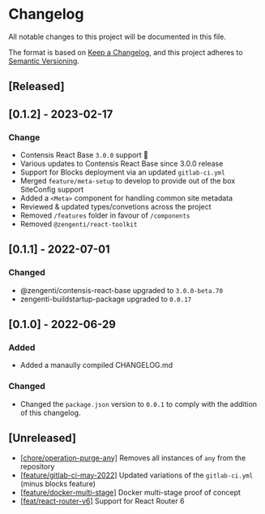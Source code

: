 # Changelog

All notable changes to this project will be documented in this file.

The format is based on [Keep a Changelog](https://keepachangelog.com/en/1.0.0/),
and this project adheres to [Semantic Versioning](https://semver.org/spec/v2.0.0.html).

## [Released]

## [0.1.2] - 2023-02-17

### Change

- Contensis React Base `3.0.0` support 🥳
- Various updates to Contensis React Base since 3.0.0 release
- Support for Blocks deployment via an updated `gitlab-ci.yml`
- Merged `feature/meta-setup` to develop to provide out of the box SiteConfig support
- Added a `<Meta>` component for handling common site metadata
- Reviewed & updated types/convetions across the project
- Removed `/features` folder in favour of `/components`
- Removed `@zengenti/react-toolkit`

## [0.1.1] - 2022-07-01

### Changed

- @zengenti/contensis-react-base upgraded to `3.0.0-beta.70`
- zengenti-buildstartup-package upgraded to `0.0.17`

## [0.1.0] - 2022-06-29

### Added

- Added a manaully compiled CHANGELOG.md

### Changed

- Changed the `package.json` version to `0.0.1` to comply with the addition of this changelog.

## [Unreleased]

- [[chore/operation-purge-any]](https://gitlab.zengenti.com/starter-projects/react-starter/-/tree/chore/operation-purge-any) Removes all instances of `any` from the repository
- [[feature/gitlab-ci-may-2022]](https://gitlab.zengenti.com/starter-projects/react-starter/-/tree/feature/gitlab-ci-may-2022) Updated variations of the `gitlab-ci.yml` (minus blocks feature)
- [[feature/docker-multi-stage]](https://gitlab.zengenti.com/starter-projects/react-starter/-/tree/feature/docker-multi-stage) Docker multi-stage proof of concept
- [[feat/react-router-v6]](https://gitlab.zengenti.com/starter-projects/react-starter/-/tree/feat/react-router-v6) Support for React Router 6
